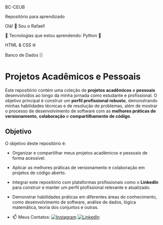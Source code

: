 BC-CEUB

Repositório para aprendizado

Olá! 👋 Sou o Rafael!

🚀 Tecnologias que estou aprendendo:
Python 🐍

HTML & CSS 🌐

Banco de Dados 🗄️

# Projetos Acadêmicos e Pessoais

Este repositório contém uma coleção de **projetos acadêmicos** e **pessoais** desenvolvidos ao longo da minha jornada como estudante e profissional. O objetivo principal é construir um **perfil profissional robusto**, demonstrando minhas habilidades técnicas e de resolução de problemas, além de mostrar o processo de desenvolvimento de software com as **melhores práticas de versionamento**, **colaboração** e **compartilhamento de código**.

## Objetivo

O objetivo deste repositório é:

- Organizar e compartilhar meus projetos acadêmicos e pessoais de forma acessível.
- Aplicar as melhores práticas de versionamento e colaboração em projetos de código aberto.
- Integrar este repositório com plataformas profissionais como o **LinkedIn** para construir e manter um perfil profissional relevante e atualizado.
- Demonstrar habilidades práticas em diferentes áreas do conhecimento, como desenvolvimento de software, análise de dados, lógica matemática, teoria dos conjuntos e outras.

- 📫 Meus Contatos:
[![Instagram](https://img.shields.io/badge/Instagram-E4405F?style=for-the-badge&logo=instagram&logoColor=white)](https://www.instagram.com/rf.torres_)
[![LinkedIn](https://img.shields.io/badge/LinkedIn-0077B5?style=for-the-badge&logo=linkedin&logoColor=white)](https://www.linkedin.com/in/rafael-torres-teixeira)
